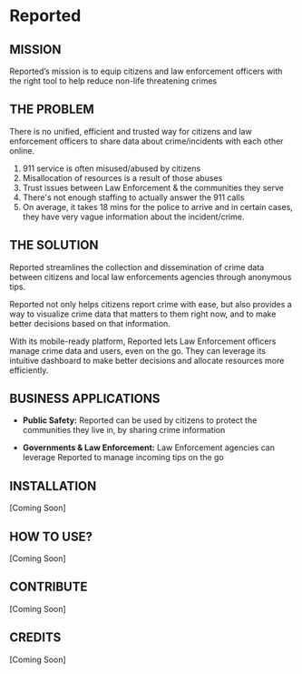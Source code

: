 # Reported

MISSION
---
Reported’s mission is to equip citizens and law enforcement officers with the right tool to help reduce non-life threatening crimes

THE PROBLEM
---
There is no unified, efficient and trusted way for citizens and law enforcement officers to share data about crime/incidents with each other online. 
1. 911 service is often misused/abused by citizens
2. Misallocation of resources is a result of those abuses
3. Trust issues between Law Enforcement & the communities they serve
4. There's not enough staffing to actually answer the 911 calls
5. On average, it takes 18 mins for the police to arrive and in certain cases, they have very vague information about the incident/crime.

THE SOLUTION
---
Reported streamlines the collection and dissemination of crime data between citizens and local law enforcements agencies through anonymous tips.

Reported not only helps citizens report crime with ease, but also provides a way to visualize crime data that matters to them right now, and to make better decisions based on that information. 

With its mobile-ready platform, Reported lets Law Enforcement officers manage crime data and users, even on the go. They can leverage its intuitive dashboard to make better decisions and allocate resources more efficiently.

BUSINESS APPLICATIONS
---
* **Public Safety:** Reported can be used by citizens to protect the communities they live in, by sharing crime information

* **Governments & Law Enforcement:** Law Enforcement agencies can leverage Reported to manage incoming tips on the go

INSTALLATION
---
[Coming Soon]

HOW TO USE?
---
[Coming Soon]

CONTRIBUTE
---
[Coming Soon]

CREDITS
---
[Coming Soon]